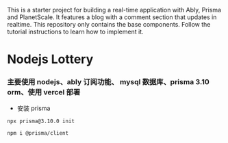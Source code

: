 This is a starter project for building a real-time application with Ably, Prisma and PlanetScale. It features a blog with a comment section that updates in realtime. This repository only contains the base components. Follow the tutorial instructions to learn how to implement it.

# Nodejs Lottery

### 主要使用 nodejs、ably 订阅功能、 mysql 数据库、prisma 3.10 orm、使用 vercel 部署

- 安装 prisma

```
npx prisma@3.10.0 init

npm i @prisma/client
```
